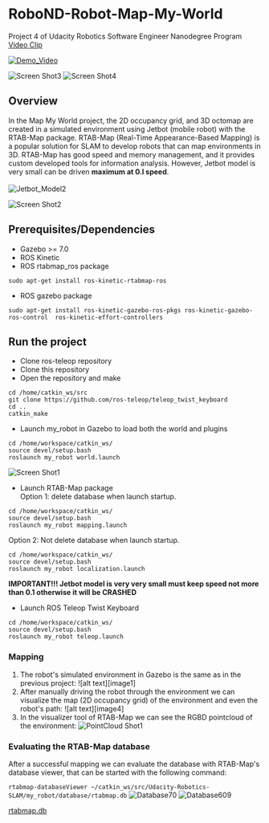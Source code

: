 # RoboND-Robot-Map-My-World

Project 4 of Udacity Robotics Software Engineer Nanodegree Program [Video Clip](https://youtu.be/u6Ax9PQRKWU)


[![Demo_Video](/videos/RoboND-Robot-Map-My-World.gif)](https://youtu.be/u6Ax9PQRKWU)


![Screen Shot3](images/amcl_screen_shot03.jpg) 
![Screen Shot4](images/amcl_screen_shot04.jpg) 
## Overview  
In the Map My World project, the 2D occupancy grid, and 3D octomap are created in a simulated environment using Jetbot (mobile robot) with the RTAB-Map package.
RTAB-Map (Real-Time Appearance-Based Mapping) is a popular solution for SLAM to develop robots that can map environments in 3D. RTAB-Map has good speed and memory management, and it provides custom developed tools for information analysis. 
However, Jetbot model is very small can be driven **maximum at 0.l speed**.</br></br>
![Jetbot_Model2](images/jetbot_model_2_small.png)  

![Screen Shot2](images/2D_occupancy_grid_path_small.png) 

## Prerequisites/Dependencies  
* Gazebo >= 7.0  
* ROS Kinetic  
* ROS rtabmap_ros package  
```
sudo apt-get install ros-kinetic-rtabmap-ros
```

* ROS gazebo package  
```
sudo apt-get install ros-kinetic-gazebo-ros-pkgs ros-kinetic-gazebo-ros-control  ros-kinetic-effort-controllers
```

## Run the project  
* Clone ros-teleop repository
* Clone this repository
* Open the repository and make  
```
cd /home/catkin_ws/src
git clone https://github.com/ros-teleop/teleop_twist_keyboard
cd ..
catkin_make
```

* Launch my_robot in Gazebo to load both the world and plugins  
```
cd /home/workspace/catkin_ws/
source devel/setup.bash
roslaunch my_robot world.launch
```  
![Screen Shot1](images/gazibo_sim_small.png) 

* Launch RTAB-Map package  
Option 1: delete database when launch startup.
```
cd /home/workspace/catkin_ws/
source devel/setup.bash
roslaunch my_robot mapping.launch
```  
Option 2: Not delete database when launch startup.
```
cd /home/workspace/catkin_ws/
source devel/setup.bash
roslaunch my_robot localization.launch
```  

**IMPORTANT!!! Jetbot model is very very small must keep speed not more than 0.1 otherwise it will be CRASHED**
* Launch ROS Teleop Twist Keyboard 
```
cd /home/workspace/catkin_ws/
source devel/setup.bash
roslaunch my_robot teleop.launch
```  
### Mapping
1) The robot's simulated environment in Gazebo is the same as in the previous project:
![alt text][image1]
2) After manually driving the robot through the environment we can visualize the map (2D occupancy grid) of the environment and even the robot's path:
![alt text][image4]
3) In the visualizer tool of RTAB-Map we can see the RGBD pointcloud of the environment:
![PointCloud Shot1](images/pointcloud_small.png) 


### Evaluating the RTAB-Map database
After a successful mapping we can evaluate the database with RTAB-Map's database viewer, that can be started with the following command:

`rtabmap-databaseViewer ~/catkin_ws/src/Udacity-Robotics-SLAM/my_robot/database/rtabmap.db`
![Database70](images/rtabmap_db_70.png)
![Database609](images/rtabmap_db_609.png)

[rtabmap.db](https://drive.google.com/file/d/1GiLPXxCMNAwcNP0wBklw8C7O_VvoNSE4/view?usp=sharing)

